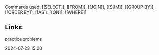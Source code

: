 Commands used:
[[SELECT]], [[FROM]], [[JOIN]], [[SUM]], [[GROUP BY]], [[ORDER BY]], [[AS]], [[ON]], [[WHERE]]


## Links:
[practice problems](practice-problems.md)

2024-07-23 15:00

